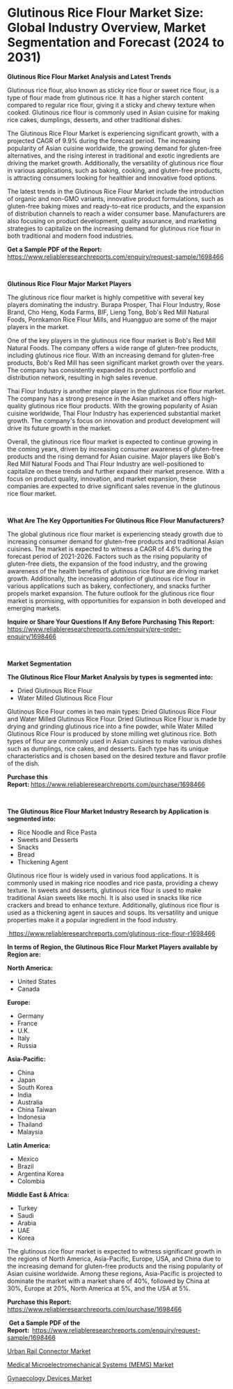 <p><h1>Glutinous Rice Flour Market Size: Global Industry Overview, Market Segmentation and Forecast (2024 to 2031)</h1></p><p><strong>Glutinous Rice Flour Market Analysis and Latest Trends</strong></p>
<p><p>Glutinous rice flour, also known as sticky rice flour or sweet rice flour, is a type of flour made from glutinous rice. It has a higher starch content compared to regular rice flour, giving it a sticky and chewy texture when cooked. Glutinous rice flour is commonly used in Asian cuisine for making rice cakes, dumplings, desserts, and other traditional dishes.</p><p>The Glutinous Rice Flour Market is experiencing significant growth, with a projected CAGR of 9.9% during the forecast period. The increasing popularity of Asian cuisine worldwide, the growing demand for gluten-free alternatives, and the rising interest in traditional and exotic ingredients are driving the market growth. Additionally, the versatility of glutinous rice flour in various applications, such as baking, cooking, and gluten-free products, is attracting consumers looking for healthier and innovative food options.</p><p>The latest trends in the Glutinous Rice Flour Market include the introduction of organic and non-GMO variants, innovative product formulations, such as gluten-free baking mixes and ready-to-eat rice products, and the expansion of distribution channels to reach a wider consumer base. Manufacturers are also focusing on product development, quality assurance, and marketing strategies to capitalize on the increasing demand for glutinous rice flour in both traditional and modern food industries.</p></p>
<p><strong>Get a Sample PDF of the Report:&nbsp;</strong> <a href="https://www.reliableresearchreports.com/enquiry/request-sample/1698466">https://www.reliableresearchreports.com/enquiry/request-sample/1698466</a></p>
<p>&nbsp;</p>
<p><strong>Glutinous Rice Flour Major Market Players</strong></p>
<p><p>The glutinous rice flour market is highly competitive with several key players dominating the industry. Burapa Prosper, Thai Flour Industry, Rose Brand, Cho Heng, Koda Farms, BIF, Lieng Tong, Bob's Red Mill Natural Foods, Pornkamon Rice Flour Mills, and Huangguo are some of the major players in the market.</p><p>One of the key players in the glutinous rice flour market is Bob's Red Mill Natural Foods. The company offers a wide range of gluten-free products, including glutinous rice flour. With an increasing demand for gluten-free products, Bob's Red Mill has seen significant market growth over the years. The company has consistently expanded its product portfolio and distribution network, resulting in high sales revenue.</p><p>Thai Flour Industry is another major player in the glutinous rice flour market. The company has a strong presence in the Asian market and offers high-quality glutinous rice flour products. With the growing popularity of Asian cuisine worldwide, Thai Flour Industry has experienced substantial market growth. The company's focus on innovation and product development will drive its future growth in the market.</p><p>Overall, the glutinous rice flour market is expected to continue growing in the coming years, driven by increasing consumer awareness of gluten-free products and the rising demand for Asian cuisine. Major players like Bob's Red Mill Natural Foods and Thai Flour Industry are well-positioned to capitalize on these trends and further expand their market presence. With a focus on product quality, innovation, and market expansion, these companies are expected to drive significant sales revenue in the glutinous rice flour market.</p></p>
<p>&nbsp;</p>
<p><strong>What Are The Key Opportunities For Glutinous Rice Flour Manufacturers?</strong></p>
<p><p>The global glutinous rice flour market is experiencing steady growth due to increasing consumer demand for gluten-free products and traditional Asian cuisines. The market is expected to witness a CAGR of 4.6% during the forecast period of 2021-2026. Factors such as the rising popularity of gluten-free diets, the expansion of the food industry, and the growing awareness of the health benefits of glutinous rice flour are driving market growth. Additionally, the increasing adoption of glutinous rice flour in various applications such as bakery, confectionery, and snacks further propels market expansion. The future outlook for the glutinous rice flour market is promising, with opportunities for expansion in both developed and emerging markets.</p></p>
<p><strong>Inquire or Share Your Questions If Any Before Purchasing This Report:</strong> <a href="https://www.reliableresearchreports.com/enquiry/pre-order-enquiry/1698466">https://www.reliableresearchreports.com/enquiry/pre-order-enquiry/1698466</a></p>
<p>&nbsp;</p>
<p><strong>Market Segmentation</strong></p>
<p><strong>The Glutinous Rice Flour Market Analysis by types is segmented into:</strong></p>
<p><ul><li>Dried Glutinous Rice Flour</li><li>Water Milled Glutinous Rice Flour</li></ul></p>
<p><p>Glutinous Rice Flour comes in two main types: Dried Glutinous Rice Flour and Water Milled Glutinous Rice Flour. Dried Glutinous Rice Flour is made by drying and grinding glutinous rice into a fine powder, while Water Milled Glutinous Rice Flour is produced by stone milling wet glutinous rice. Both types of flour are commonly used in Asian cuisines to make various dishes such as dumplings, rice cakes, and desserts. Each type has its unique characteristics and is chosen based on the desired texture and flavor profile of the dish.</p></p>
<p><strong>Purchase this Report:&nbsp;</strong><a href="https://www.reliableresearchreports.com/purchase/1698466">https://www.reliableresearchreports.com/purchase/1698466</a></p>
<p>&nbsp;</p>
<p><strong>The Glutinous Rice Flour Market Industry Research by Application is segmented into:</strong></p>
<p><ul><li>Rice Noodle and Rice Pasta</li><li>Sweets and Desserts</li><li>Snacks</li><li>Bread</li><li>Thickening Agent</li></ul></p>
<p><p>Glutinous rice flour is widely used in various food applications. It is commonly used in making rice noodles and rice pasta, providing a chewy texture. In sweets and desserts, glutinous rice flour is used to make traditional Asian sweets like mochi. It is also used in snacks like rice crackers and bread to enhance texture. Additionally, glutinous rice flour is used as a thickening agent in sauces and soups. Its versatility and unique properties make it a popular ingredient in the food industry.</p></p>
<p><a href="https://www.reliableresearchreports.com/glutinous-rice-flour-r1698466">&nbsp;https://www.reliableresearchreports.com/glutinous-rice-flour-r1698466</a></p>
<p><strong>In terms of Region, the Glutinous Rice Flour Market Players available by Region are:</strong></p>
<p>
    <p> <strong> North America: </strong>
        <ul>
            <li>United States</li>
            <li>Canada</li>
        </ul>
        </p> 
    <p> <strong> Europe: </strong>
        <ul>
            <li>Germany</li>
            <li>France</li>
            <li>U.K.</li>
            <li>Italy</li>
            <li>Russia</li>
        </ul>
        </p> 
    <p> <strong> Asia-Pacific: </strong>
        <ul>
            <li>China</li>
            <li>Japan</li>
            <li>South Korea</li>
            <li>India</li>
            <li>Australia</li>
            <li>China Taiwan</li>
            <li>Indonesia</li>
            <li>Thailand</li>
            <li>Malaysia</li>
        </ul>
        </p> 
    <p> <strong> Latin America: </strong>
        <ul>
            <li>Mexico</li>
            <li>Brazil</li>
            <li>Argentina Korea</li>
            <li>Colombia</li>
        </ul>
        </p> 
    <p> <strong> Middle East & Africa: </strong>
        <ul>
            <li>Turkey</li>
            <li>Saudi</li>
            <li>Arabia</li>
            <li>UAE</li>
            <li>Korea</li>
        </ul>
    </p>
    </p>
<p><p>The glutinous rice flour market is expected to witness significant growth in the regions of North America, Asia-Pacific, Europe, USA, and China due to the increasing demand for gluten-free products and the rising popularity of Asian cuisine worldwide. Among these regions, Asia-Pacific is projected to dominate the market with a market share of 40%, followed by China at 30%, Europe at 20%, North America at 5%, and the USA at 5%.</p></p>
<p><strong>Purchase this Report: </strong><a href="https://www.reliableresearchreports.com/purchase/1698466">https://www.reliableresearchreports.com/purchase/1698466</a></p>
<p>&nbsp;<strong>Get a Sample PDF of the Report:&nbsp;&nbsp;</strong><a href="https://www.reliableresearchreports.com/enquiry/request-sample/1698466">https://www.reliableresearchreports.com/enquiry/request-sample/1698466</a></p>
<p><strong></strong></p>
<p><p><a href="https://github.com/KaliWatsica/Market-Research-Report-List-1/blob/main/urban-rail-connector-market.md">Urban Rail Connector Market</a></p><p><a href="https://github.com/tiannaStark1/Market-Research-Report-List-1/blob/main/medical-microelectromechanical-systems-mems-market.md">Medical Microelectromechanical Systems (MEMS) Market</a></p><p><a href="https://github.com/cathyMaggio37/Market-Research-Report-List-1/blob/main/gynaecology-devices-market.md">Gynaecology Devices Market</a></p></p>